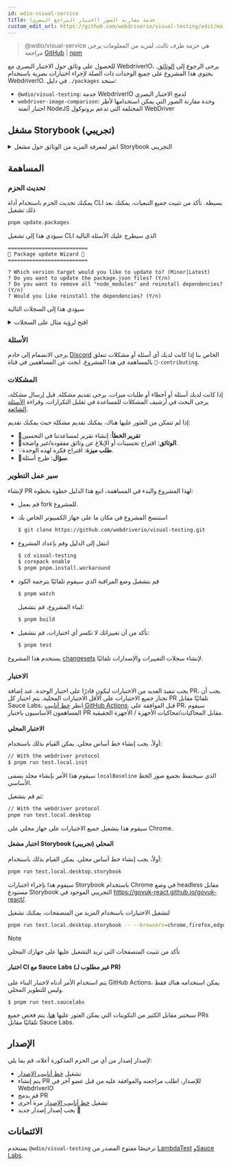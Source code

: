 ```yaml
---
id: wdio-visual-service
title: خدمة مقارنة الصور (اختبار التراجع البصري)
custom_edit_url: https://github.com/webdriverio/visual-testing/edit/main/README.md
---
```



> @wdio/visual-service هي حزمة طرف ثالث، لمزيد من المعلومات يرجى مراجعة [GitHub](https://github.com/webdriverio/visual-testing) | [npm](https://www.npmjs.com/package/@wdio/visual-service)

للحصول على وثائق حول الاختبار البصري مع WebdriverIO، يرجى الرجوع إلى [الوثائق](https://webdriver.io/docs/visual-testing). يحتوي هذا المشروع على جميع الوحدات ذات الصلة لإجراء اختبارات بصرية باستخدام WebdriverIO. في دليل `./packages` ستجد:

-   `@wdio/visual-testing`: خدمة WebdriverIO لدمج الاختبار البصري
-   `webdriver-image-comparison`: وحدة مقارنة الصور التي يمكن استخدامها لأطر اختبار أتمتة NodeJS المختلفة التي تدعم بروتوكول WebDriver

## مشغل Storybook (تجريبي)

<details>
  <summary>انقر لمعرفة المزيد من الوثائق حول مشغل Storybook التجريبي</summary>

> مشغل Storybook لا يزال في المرحلة التجريبية، وسيتم نقل الوثائق لاحقًا إلى صفحات وثائق [WebdriverIO](https://webdriver.io/docs/visual-testing).

تدعم هذه الوحدة الآن Storybook مع مشغل Visual جديد. يقوم هذا المشغل تلقائيًا بمسح مثيل Storybook محلي/بعيد وسينشئ لقطات شاشة للعناصر لكل مكون. يمكن القيام بذلك عن طريق إضافة

```ts
export const config: WebdriverIO.Config = {
    // ...
    services: ["visual"],
    // ....
};
```

إلى `services` الخاصة بك وتشغيل `npx wdio tests/configs/wdio.local.desktop.storybook.conf.ts --storybook` من خلال سطر الأوامر.
سيستخدم Chrome في وضع headless كمتصفح افتراضي.

> [!NOTE]
>
> -   ستعمل معظم خيارات الاختبار البصري أيضًا مع مشغل Storybook، راجع وثائق [WebdriverIO](https://webdriver.io/docs/visual-testing).
> -   سيقوم مشغل Storybook بتجاوز جميع إمكانياتك ويمكنه التشغيل فقط على المتصفحات التي يدعمها، انظر [`--browsers`](#browsers).
> -   لا يدعم مشغل Storybook التكوين الحالي الذي يستخدم إمكانيات Multiremote وسيظهر خطأ.
> -   يدعم مشغل Storybook فقط ويب سطح المكتب، وليس ويب الجوال.

### خيارات خدمة مشغل Storybook

يمكن توفير خيارات الخدمة بهذه الطريقة

```ts
export const config: WebdriverIO.Config  = {
    // ...
    services: [
      [
        'visual',
        {
            // Some default options
            baselineFolder: join(process.cwd(), './__snapshots__/'),
            debug: true,
            // The storybook options, see cli options for the description
            storybook: {
                additionalSearchParams: new URLSearchParams({foo: 'bar', abc: 'def'}),
                clip: false,
                clipSelector: ''#some-id,
                numShards: 4,
                // `skipStories` can be a string ('example-button--secondary'),
                // an array (['example-button--secondary', 'example-button--small'])
                // or a regex which needs to be provided as as string ("/.*button.*/gm")
                skipStories: ['example-button--secondary', 'example-button--small'],
                url: 'https://www.bbc.co.uk/iplayer/storybook/',
                version: 6,
                // Optional - Allows overriding the baselines path. By default it will group the baselines by category and component (e.g. forms/input/baseline.png)
                getStoriesBaselinePath: (category, component) => `path__${category}__${component}`,
            },
        },
      ],
    ],
    // ....
}
```

### خيارات سطر أوامر مشغل Storybook

#### `--additionalSearchParams`

-   **النوع:** `string`
-   **إلزامي:** لا
-   **الافتراضي:** ''
-   **مثال:** `npx wdio tests/configs/wdio.local.desktop.storybook.conf.ts --storybook --additionalSearchParams="foo=bar&abc=def"`

سيضيف معلمات بحث إضافية إلى عنوان URL الخاص بـ Storybook.
راجع وثائق [URLSearchParams](https://developer.mozilla.org/en-US/docs/Web/API/URLSearchParams) لمزيد من المعلومات. يجب أن تكون السلسلة عبارة عن سلسلة URLSearchParams صالحة.

> [!NOTE]
> هناك حاجة إلى علامات الاقتباس المزدوجة لمنع تفسير `&` كفاصل أمر.
> على سبيل المثال، مع `--additionalSearchParams="foo=bar&abc=def"` سيقوم بإنشاء عنوان URL التالي لـ Storybook لاختبار القصص: `http://storybook.url/iframe.html?id=story-id&foo=bar&abc=def`.

#### `--browsers`

-   **النوع:** `string`
-   **إلزامي:** لا
-   **الافتراضي:** `chrome`، يمكنك الاختيار من `chrome|firefox|edge|safari`
-   **مثال:** `npx wdio tests/configs/wdio.local.desktop.storybook.conf.ts --storybook --browsers=chrome,firefox,edge,safari`
-   **ملاحظة:** متاح فقط من خلال سطر الأوامر

سيستخدم المتصفحات المقدمة لالتقاط لقطات شاشة للمكونات

> [!NOTE]
> تأكد من تثبيت المتصفحات التي تريد التشغيل عليها على جهازك المحلي

#### `--clip`

-   **النوع:** `boolean`
-   **إلزامي:** لا
-   **الافتراضي:** `true`
-   **مثال:** `npx wdio tests/configs/wdio.local.desktop.storybook.conf.ts --storybook --clip=false`

عند تعطيله، سيقوم بإنشاء لقطة شاشة لمنفذ العرض. عند تمكينه، سيقوم بإنشاء لقطات شاشة للعناصر بناءً على [`--clipSelector`](#clipselector) مما سيقلل من كمية المساحة البيضاء حول لقطة شاشة المكون ويقلل من حجم لقطة الشاشة.

#### `--clipSelector`

-   **النوع:** `string`
-   **إلزامي:** لا
-   **الافتراضي:** `#storybook-root > :first-child` لـ Storybook V7 و `#root > :first-child:not(script):not(style)` لـ Storybook V6، انظر أيضًا [`--version`](#version)
-   **مثال:** `npx wdio tests/configs/wdio.local.desktop.storybook.conf.ts --storybook --clipSelector="#some-id"`

هذا هو المحدد الذي سيتم استخدامه:

-   لتحديد العنصر الذي سيتم التقاط لقطة الشاشة له
-   للعنصر للانتظار ليكون مرئيًا قبل التقاط لقطة شاشة

#### `--devices`

-   **النوع:** `string`
-   **إلزامي:** لا
-   **الافتراضي:** يمكنك الاختيار من [`deviceDescriptors.ts`](https://github.com/webdriverio/visual-testing/blob/main/./packages/service/src/storybook/deviceDescriptors.ts)
-   **مثال:** `npx wdio tests/configs/wdio.local.desktop.storybook.conf.ts --storybook --devices="iPhone 14 Pro Max","Pixel 3 XL"`
-   **ملاحظة:** متاح فقط من خلال سطر الأوامر

سيستخدم الأجهزة المقدمة التي تتطابق مع [`deviceDescriptors.ts`](https://github.com/webdriverio/visual-testing/blob/main/./packages/service/src/storybook/deviceDescriptors.ts) لالتقاط لقطات شاشة المكونات

> [!NOTE]
>
> -   إذا كنت تفتقد تكوين جهاز، فلا تتردد في تقديم [طلب ميزة](https://github.com/webdriverio/visual-testing/issues/new?assignees=&labels=&projects=&template=--feature-request.md)
> -   سيعمل هذا فقط مع Chrome:
>     -   إذا قدمت `--devices` فستعمل جميع نسخ Chrome في وضع **محاكاة الجوال**
>     -   إذا قدمت أيضًا متصفحات أخرى غير Chrome، مثل `--devices --browsers=firefox,safari,edge` فسيضيف تلقائيًا Chrome في وضع محاكاة الجوال
> -   سينشئ مشغل Storybook افتراضيًا لقطات عنصر، إذا كنت تريد رؤية لقطة شاشة محاكاة الجوال الكاملة، فقدم `--clip=false` من خلال سطر الأوامر
> -   سيبدو اسم الملف على سبيل المثال مثل `__snapshots__/example/button/desktop_chrome/example-button--large-local-chrome-iPhone-14-Pro-Max-430x932-dpr-3.png`
> -   **[المصدر:](https://chromedriver.chromium.org/mobile-emulation#h.p_ID_167)** اختبار موقع ويب للجوال على سطح المكتب باستخدام محاكاة الجوال يمكن أن يكون مفيدًا، ولكن يجب أن يكون المختبرون على دراية بوجود العديد من الاختلافات الدقيقة مثل:
>     -   وحدة معالجة رسومات مختلفة تمامًا، مما قد يؤدي إلى تغييرات كبيرة في الأداء؛
>     -   واجهة مستخدم الجوال غير محاكاة (على وجه الخصوص، يؤثر إخفاء شريط عنوان URL على ارتفاع الصفحة)؛
>     -   نافذة منبثقة للتمييز (حيث تحدد أحد أهداف اللمس القليلة) غير مدعومة؛
>     -   العديد من واجهات برمجة التطبيقات للأجهزة (على سبيل المثال، حدث تغيير الاتجاه) غير متوفرة.

#### `--headless`

-   **النوع:** `boolean`
-   **إلزامي:** لا
-   **الافتراضي:** `true`
-   **مثال:** `npx wdio tests/configs/wdio.local.desktop.storybook.conf.ts --storybook --headless=false`
-   **ملاحظة:** متاح فقط من خلال سطر الأوامر

هذا سيقوم بتشغيل الاختبارات افتراضيًا في وضع غير مرئي (عندما يدعم المتصفح ذلك) أو يمكن تعطيله

#### `--numShards`

-   **النوع:** `number`
-   **إلزامي:** لا
-   **الافتراضي:** `true`
-   **مثال:** `npx wdio tests/configs/wdio.local.desktop.storybook.conf.ts --storybook --numShards=10`

سيكون هذا عدد المثيلات المتوازية التي سيتم استخدامها لتشغيل القصص. سيتم تحديد هذا بواسطة `maxInstances` في ملف `wdio.conf` الخاص بك.

> [!IMPORTANT]
> عند التشغيل في وضع `headless`، لا تزيد العدد إلى أكثر من 20 لمنع عدم الاستقرار بسبب قيود الموارد

#### `--skipStories`

-   **النوع:** `string|regex`
-   **إلزامي:** لا
-   **الافتراضي:** null
-   **مثال:** `npx wdio tests/configs/wdio.local.desktop.storybook.conf.ts --storybook --skipStories="/.*button.*/gm"`

يمكن أن يكون هذا:

-   سلسلة (`example-button--secondary,example-button--small`)
-   أو تعبير منتظم (`"/.*button.*/gm"`)

لتخطي قصص معينة. استخدم `id` الخاص بالقصة التي يمكن العثور عليها في عنوان URL للقصة. على سبيل المثال، `id` في عنوان URL هذا `http://localhost:6006/?path=/story/example-page--logged-out` هو `example-page--logged-out`

#### `--url`

-   **النوع:** `string`
-   **إلزامي:** لا
-   **الافتراضي:** `http://127.0.0.1:6006`
-   **مثال:** `npx wdio tests/configs/wdio.local.desktop.storybook.conf.ts --storybook --url="https://example.com"`

عنوان URL حيث يتم استضافة مثيل Storybook الخاص بك.

#### `--version`

-   **النوع:** `number`
-   **إلزامي:** لا
-   **الافتراضي:** 7
-   **مثال:** `npx wdio tests/configs/wdio.local.desktop.storybook.conf.ts --storybook --version=6`

هذا هو إصدار Storybook، الافتراضي هو `7`. هذا مطلوب لمعرفة ما إذا كان يجب استخدام [`clipSelector`](#clipselector) الخاص بـ V6.

### اختبار التفاعل في Storybook

يسمح لك اختبار التفاعل في Storybook بالتفاعل مع المكون الخاص بك من خلال إنشاء نصوص مخصصة باستخدام أوامر WDIO لوضع المكون في حالة معينة. على سبيل المثال، انظر إلى مقتطف الكود أدناه:

```ts
import { browser, expect } from "@wdio/globals";

describe("Storybook Interaction", () => {
    it("should create screenshots for the logged in state when it logs out", async () => {
        const componentId = "example-page--logged-in";
        await browser.waitForStorybookComponentToBeLoaded({ id: componentId });

        await expect($("header")).toMatchElementSnapshot(
            `${componentId}-logged-in-state`
        );
        await $("button=Log out").click();
        await expect($("header")).toMatchElementSnapshot(
            `${componentId}-logged-out-state`
        );
    });

    it("should create screenshots for the logged out state when it logs in", async () => {
        const componentId = "example-page--logged-out";
        await browser.waitForStorybookComponentToBeLoaded({ id: componentId });

        await expect($("header")).toMatchElementSnapshot(
            `${componentId}-logged-out-state`
        );
        await $("button=Log in").click();
        await expect($("header")).toMatchElementSnapshot(
            `${componentId}-logged-in-state`
        );
    });
});
```

يتم تنفيذ اختبارين على مكونين مختلفين. يقوم كل اختبار أولاً بتعيين حالة ثم يلتقط لقطة شاشة. ستلاحظ أيضًا أنه تم تقديم أمر مخصص جديد، والذي يمكن العثور عليه [هنا](#new-custom-command).

يمكن حفظ ملف المواصفات أعلاه في مجلد وإضافته إلى سطر الأوامر باستخدام الأمر التالي:

```sh
pnpm run test.local.desktop.storybook.localhost -- --spec='tests/specs/storybook-interaction/*.ts'
```

سيقوم مشغل Storybook أولاً بمسح مثيل Storybook الخاص بك تلقائيًا ثم إضافة اختباراتك إلى القصص التي تحتاج إلى مقارنة. إذا كنت لا تريد مقارنة المكونات التي تستخدمها لاختبار التفاعل مرتين، يمكنك إضافة عامل تصفية لإزالة القصص "الافتراضية" من المسح عن طريق توفير عامل تصفية [`--skipStories`](#--skipstories). سيبدو هذا كما يلي:

```sh
pnpm run test.local.desktop.storybook.localhost -- --skipStories="/example-page.*/gm" --spec='tests/specs/storybook-interaction/*.ts'
```

### أمر مخصص جديد

سيتم إضافة أمر مخصص جديد يسمى `browser.waitForStorybookComponentToBeLoaded({ id: 'componentId' })` إلى كائن `browser/driver` الذي سيقوم تلقائيًا بتحميل المكون والانتظار حتى ينتهي، حتى لا تضطر إلى استخدام طريقة `browser.url('url.com')`. يمكن استخدامه بهذه الطريقة

```ts
import { browser, expect } from "@wdio/globals";

describe("Storybook Interaction", () => {
    it("should create screenshots for the logged in state when it logs out", async () => {
        const componentId = "example-page--logged-in";
        await browser.waitForStorybookComponentToBeLoaded({ id: componentId });

        await expect($("header")).toMatchElementSnapshot(
            `${componentId}-logged-in-state`
        );
        await $("button=Log out").click();
        await expect($("header")).toMatchElementSnapshot(
            `${componentId}-logged-out-state`
        );
    });

    it("should create screenshots for the logged out state when it logs in", async () => {
        const componentId = "example-page--logged-out";
        await browser.waitForStorybookComponentToBeLoaded({ id: componentId });

        await expect($("header")).toMatchElementSnapshot(
            `${componentId}-logged-out-state`
        );
        await $("button=Log in").click();
        await expect($("header")).toMatchElementSnapshot(
            `${componentId}-logged-in-state`
        );
    });
});
```

الخيارات هي:

#### `additionalSearchParams`

-   **النوع:** [`URLSearchParams`](https://developer.mozilla.org/en-US/docs/Web/API/URLSearchParams)
-   **إلزامي:** لا
-   **الافتراضي:** `new URLSearchParams()`
-   **مثال:**

```ts
await browser.waitForStorybookComponentToBeLoaded({
    additionalSearchParams: new URLSearchParams({ foo: "bar", abc: "def" }),
    id: "componentId",
});
```

هذا سيضيف معلمات بحث إضافية إلى عنوان URL الخاص بـ Storybook، في المثال أعلاه سيكون عنوان URL `http://storybook.url/iframe.html?id=story-id&foo=bar&abc=def`.
راجع وثائق [URLSearchParams](https://developer.mozilla.org/en-US/docs/Web/API/URLSearchParams) لمزيد من المعلومات.

#### `clipSelector`

-   **النوع:** `string`
-   **إلزامي:** لا
-   **الافتراضي:** `#storybook-root > :first-child` لـ Storybook V7 و `#root > :first-child:not(script):not(style)` لـ Storybook V6
-   **مثال:**

```ts
await browser.waitForStorybookComponentToBeLoaded({
    clipSelector: "#your-selector",
    id: "componentId",
});
```

هذا هو المحدد الذي سيتم استخدامه:

-   لتحديد العنصر الذي سيتم التقاط لقطة الشاشة له
-   للعنصر للانتظار ليكون مرئيًا قبل التقاط لقطة شاشة

#### `id`

-   **النوع:** `string`
-   **إلزامي:** نعم
-   **مثال:**

```ts
await browser.waitForStorybookComponentToBeLoaded({ '#your-selector', id: 'componentId' })
```

استخدم `id` الخاص بالقصة التي يمكن العثور عليها في عنوان URL للقصة. على سبيل المثال، `id` في عنوان URL هذا `http://localhost:6006/?path=/story/example-page--logged-out` هو `example-page--logged-out`

#### `timeout`

-   **النوع:** `number`
-   **إلزامي:** لا
-   **الافتراضي:** 1100 مللي ثانية
-   **مثال:**

```ts
await browser.waitForStorybookComponentToBeLoaded({
    id: "componentId",
    timeout: 20000,
});
```

الحد الأقصى للمهلة التي نريد الانتظار حتى يكون المكون مرئيًا بعد التحميل على الصفحة

#### `url`

-   **النوع:** `string`
-   **إلزامي:** لا
-   **الافتراضي:** `http://127.0.0.1:6006`
-   **مثال:**

```ts
await browser.waitForStorybookComponentToBeLoaded({
    id: "componentId",
    url: "https://your.url",
});
```

عنوان URL حيث يتم استضافة مثيل Storybook الخاص بك.

</details>

## المساهمة

### تحديث الحزم

يمكنك تحديث الحزم باستخدام أداة CLI بسيطة. تأكد من تثبيت جميع التبعيات، يمكنك بعد ذلك تشغيل

```sh
pnpm update.packages
```

سيؤدي هذا إلى تشغيل CLI الذي سيطرح عليك الأسئلة التالية

```logs
==========================
🤖 Package update Wizard 🧙
==========================

? Which version target would you like to update to? (Minor|Latest)
? Do you want to update the package.json files? (Y/n)
? Do you want to remove all "node_modules" and reinstall dependencies? (Y/n)
? Would you like reinstall the dependencies? (Y/n)
```

سيؤدي هذا إلى السجلات التالية

<details>
    <summary>افتح لرؤية مثال على السجلات</summary>
    
```logs
==========================
🤖 Package update Wizard 🧙
==========================

? Which version target would you like to update to? Minor
? Do you want to update the package.json files? yes
Updating root 'package.json' for minor updates...
Updating packages for minor updates in /Users/wswebcreation/Git/wdio/visual-testing...
Using pnpm
Upgrading /Users/wswebcreation/Git/wdio/visual-testing/package.json
[====================] 38/38 100%

@typescript-eslint/eslint-plugin ^8.7.0 → ^8.8.0
@typescript-eslint/parser ^8.7.0 → ^8.8.0
@typescript-eslint/utils ^8.7.0 → ^8.8.0
@vitest/coverage-v8 ^2.1.1 → ^2.1.2
vitest ^2.1.1 → ^2.1.2

Run pnpm install to install new versions.
Updating packages for minor updates in /Users/wswebcreation/Git/wdio/visual-testing/packages/ocr-service...
Using pnpm
Upgrading /Users/wswebcreation/Git/wdio/visual-testing/packages/ocr-service/package.json
[====================] 11/11 100%

All dependencies match the minor package versions :)
Updating packages for minor updates in /Users/wswebcreation/Git/wdio/visual-testing/packages/visual-reporter...
Using pnpm
Upgrading /Users/wswebcreation/Git/wdio/visual-testing/packages/visual-reporter/package.json
[====================] 11/11 100%

eslint-config-next 14.2.13 → 14.2.14
next 14.2.13 → 14.2.14

Run pnpm install to install new versions.
Updating packages for minor updates in /Users/wswebcreation/Git/wdio/visual-testing/packages/visual-service...
Using pnpm
Upgrading /Users/wswebcreation/Git/wdio/visual-testing/packages/visual-service/package.json
[====================] 5/5 100%

All dependencies match the minor package versions :)
Updating packages for minor updates in /Users/wswebcreation/Git/wdio/visual-testing/packages/webdriver-image-comparison...
Using pnpm
Upgrading /Users/wswebcreation/Git/wdio/visual-testing/packages/webdriver-image-comparison/package.json
[====================] 8/8 100%

All dependencies match the minor package versions :)
? Do you want to remove all "node_modules" and reinstall dependencies? yes
Removing root dependencies in /Users/wswebcreation/Git/wdio/visual-testing...
Removing dependencies in ocr-service...
Removing dependencies in visual-reporter...
Removing dependencies in visual-service...
Removing dependencies in webdriver-image-comparison...
? Would you like reinstall the dependencies? yes
Installing dependencies in /Users/wswebcreation/Git/wdio/visual-testing...

> @wdio/visual-testing-monorepo@ pnpm.install.workaround /Users/wswebcreation/Git/wdio/visual-testing
> pnpm install --shamefully-hoist

Scope: all 5 workspace projects
Lockfile is up to date, resolution step is skipped
Packages: +1274
++++++++++++++++++++++++++++++++++++++++++++++++++++++++++++++++++++++++++++++++++++++++++++++++++++++++++++++++++
Progress: resolved 1274, reused 1265, downloaded 0, added 1274, done

dependencies:

-   @wdio/ocr-service 2.0.0 <- packages/ocr-service
-   @wdio/visual-service 6.0.0 <- packages/visual-service

devDependencies:

-   @changesets/cli 2.27.8
-   @inquirer/prompts 5.5.0
-   @tsconfig/node20 20.1.4
-   @types/eslint 9.6.1
-   @types/jsdom 21.1.7
-   @types/node 20.16.4
-   @types/react 18.3.5
-   @types/react-dom 18.3.0
-   @types/xml2js 0.4.14
-   @typescript-eslint/eslint-plugin 8.8.0
-   @typescript-eslint/parser 8.8.0
-   @typescript-eslint/utils 8.8.0
-   @vitest/coverage-v8 2.1.2
-   @wdio/appium-service 9.1.2
-   @wdio/cli 9.1.2
-   @wdio/globals 9.1.2
-   @wdio/local-runner 9.1.2
-   @wdio/mocha-framework 9.1.2
-   @wdio/sauce-service 9.1.2
-   @wdio/shared-store-service 9.1.2
-   @wdio/spec-reporter 9.1.2
-   @wdio/types 9.1.2
-   eslint 9.11.1
-   eslint-plugin-import 2.30.0
-   eslint-plugin-unicorn 55.0.0
-   eslint-plugin-wdio 9.0.8
-   husky 9.1.6
-   jsdom 25.0.1
-   pnpm-run-all2 6.2.3
-   release-it 17.6.0
-   rimraf 6.0.1
-   saucelabs 8.0.0
-   ts-node 10.9.2
-   typescript 5.6.2
-   vitest 2.1.2
-   webdriverio 9.1.2

. prepare$ husky
└─ Done in 204ms
Done in 9.5s
All packages updated!

````

</details>

### الأسئلة

يرجى الانضمام إلى خادم [Discord](https://discord.webdriver.io) الخاص بنا إذا كانت لديك أي أسئلة أو مشكلات تتعلق بالمساهمة في هذا المشروع. ابحث عن المساهمين في قناة `🙏-contributing`.

### المشكلات

إذا كانت لديك أسئلة أو أخطاء أو طلبات ميزات، يرجى تقديم مشكلة. قبل إرسال مشكلة، يرجى البحث في أرشيف المشكلات للمساعدة في تقليل التكرارات، وقراءة [الأسئلة الشائعة](https://webdriver.io/docs/visual-testing/faq/).

إذا لم تتمكن من العثور عليها هناك، يمكنك تقديم مشكلة حيث يمكنك تقديم:

-   🐛**تقرير الخطأ**: إنشاء تقرير لمساعدتنا في التحسين
-   📖**الوثائق**: اقتراح تحسينات أو الإبلاغ عن وثائق مفقودة/غير واضحة.
-   💡**طلب ميزة**: اقتراح فكرة لهذه الوحدة.
-   💬**سؤال**: طرح أسئلة.

### سير عمل التطوير

لإنشاء PR لهذا المشروع والبدء في المساهمة، اتبع هذا الدليل خطوة بخطوة:

-   قم بعمل fork للمشروع.
-   استنسخ المشروع في مكان ما على جهاز الكمبيوتر الخاص بك

    ```sh
    $ git clone https://github.com/webdriverio/visual-testing.git
    ```

-   انتقل إلى الدليل وقم بإعداد المشروع

    ```sh
    $ cd visual-testing
    $ corepack enable
    $ pnpm pnpm.install.workaround
    ```

-   قم بتشغيل وضع المراقبة الذي سيقوم تلقائيًا بترجمة الكود

    ```sh
    $ pnpm watch
    ```

    لبناء المشروع، قم بتشغيل:

    ```sh
    $ pnpm build
    ```

-   تأكد من أن تغييراتك لا تكسر أي اختبارات، قم بتشغيل:

    ```sh
    $ pnpm test
    ```

يستخدم هذا المشروع [changesets](https://github.com/changesets/changesets) لإنشاء سجلات التغييرات والإصدارات تلقائيًا.

### الاختبار

يجب تنفيذ العديد من الاختبارات ليكون قادرًا على اختبار الوحدة. عند إضافة PR، يجب أن تجتاز جميع الاختبارات على الأقل الاختبارات المحلية. يتم اختبار كل PR تلقائيًا مقابل Sauce Labs، انظر [خط أنابيب GitHub Actions](https://github.com/webdriverio/visual-testing/actions/workflows/tests.yml). قبل الموافقة على PR، سيقوم المساهمون الأساسيون باختبار PR مقابل المحاكيات/محاكيات الأجهزة / الأجهزة الحقيقية.

#### الاختبار المحلي

أولاً، يجب إنشاء خط أساس محلي. يمكن القيام بذلك باستخدام:

```sh
// With the webdriver protocol
$ pnpm run test.local.init
````

سيقوم هذا الأمر بإنشاء مجلد يسمى `localBaseline` الذي سيحتفظ بجميع صور الخط الأساسي.

ثم قم بتشغيل:

```sh
// With the webdriver protocol
pnpm run test.local.desktop
```

سيقوم هذا بتشغيل جميع الاختبارات على جهاز محلي على Chrome.

#### اختبار مشغل Storybook المحلي (تجريبي)

أولاً، يجب إنشاء خط أساس محلي. يمكن القيام بذلك باستخدام:

```sh
pnpm run test.local.desktop.storybook
```

سيقوم هذا بإجراء اختبارات Storybook باستخدام Chrome في وضع headless مقابل مستودع Storybook التجريبي الموجود في https://govuk-react.github.io/govuk-react/.

لتشغيل الاختبارات باستخدام المزيد من المتصفحات، يمكنك تشغيل

```sh
pnpm run test.local.desktop.storybook -- --browsers=chrome,firefox,edge,safari
```

> [!NOTE]
> تأكد من تثبيت المتصفحات التي تريد التشغيل عليها على جهازك المحلي

#### اختبار CI مع Sauce Labs (غير مطلوب لـ PR)

يتم استخدام الأمر أدناه لاختبار البناء على GitHub Actions، يمكن استخدامه هناك فقط وليس للتطوير المحلي.

```
$ pnpm run test.saucelabs
```

سيختبر مقابل الكثير من التكوينات التي يمكن العثور عليها [هنا](https://github.com/webdriverio/visual-testing/blob/main/./tests/configs/wdio.saucelabs.web.conf.ts).
يتم فحص جميع PRs تلقائيًا مقابل Sauce Labs.

## الإصدار

لإصدار إصدار من أي من الحزم المذكورة أعلاه، قم بما يلي:

-   تشغيل [خط أنابيب الإصدار](https://github.com/webdriverio/visual-testing/actions/workflows/release.yml)
-   يتم إنشاء PR للإصدار، اطلب مراجعته والموافقة عليه من قبل عضو آخر في WebdriverIO
-   قم بدمج PR
-   تشغيل [خط أنابيب الإصدار](https://github.com/webdriverio/visual-testing/actions/workflows/release.yml) مرة أخرى
-   يجب إصدار إصدار جديد 🎉

## الائتمانات

يستخدم `@wdio/visual-testing` ترخيصًا مفتوح المصدر من [LambdaTest](https://www.lambdatest.com/) و[Sauce Labs](https://saucelabs.com/).
